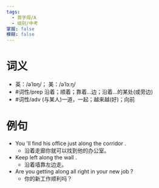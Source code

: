 ```yaml
---
tags:
  - 首字母/A
  - 级别/中考
掌握: false
模糊: false
---
```

# 词义
- 英：/əˈlɒŋ/； 美：/əˈlɔːŋ/
- #词性/prep  沿着；顺着；靠着…边；沿着…的某处(或旁边)
- #词性/adv  (与某人)一道，一起；越来越(好)；向前
# 例句
- You 'll find his office just along the corridor .
	- 沿着走廊你就可以找到他的办公室。
- Keep left along the wall .
	- 沿着墙靠左边走。
- Are you getting along all right in your new job ?
	- 你的新工作顺利吗？
